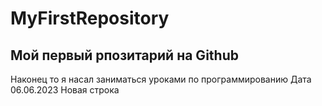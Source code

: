 # MyFirstRepository
## Мой первый рпозитарий на Github
Наконец то я насал заниматься уроками по программированию
Дата 06.06.2023
Новая строка
